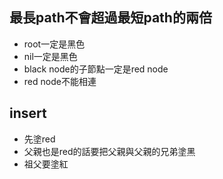 ## 最長path不會超過最短path的兩倍

- root一定是黑色
- nil一定是黑色
- black node的子節點一定是red node
- red node不能相連

## insert

- 先塗red
- 父親也是red的話要把父親與父親的兄弟塗黑
- 祖父要塗紅